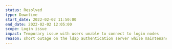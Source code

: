 ```yaml
---
status: Resolved
type: Downtime
start_date: 2022-02-02 11:50:00
end_date: 2022-02-02 12:05:00
scope: Login issue
impact: Temporary issue with users unable to connect to login nodes
reason: short outage on the ldap authentication server while maintenance work took place
---
```

